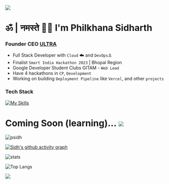 ![](https://capsule-render.vercel.app/api?type=waving&color=gradient&height=100&section=header)
# ॐ | नमस्ते 🙏🏼 I'm Philkhana Sidharth
### Founder CEO [ULTRA](https://ultra.theananta.in/)
- Full Stack Developer with `Cloud` ☁️ and `DevOps`⚓️
- Finalist `Smart India Hackathon 2023` | Bhopal Region
- Google Developer Student Clubs GITAM - `Web Lead`
- Have 4 hackathons in `CP`, `Development`
- Working on building `Deployment Pipeline` like `Vercel`, and other `projects`
### Tech Stack
[![My Skills](https://skillicons.dev/icons?i=nextjs,react,aws,prisma,postgres,mongodb,vite,express,workers,terraform,nodejs,docker,redis,grafana,prometheus,tailwind,postman,figma,firebase,supabase,sqlite,flask,cloudflare,java,py,ts,js,c,cpp,rust&perline=8)](https://skillicons.dev)  
# Coming Soon (learning)... <img src="https://skillicons.dev/icons?i=angular,kubernetes,go" />

<p align="left"> <img src="https://komarev.com/ghpvc/?username=psidh&label=Profile%20views&color=000000&style=flat" alt="psidh" /> </p>

[![Sidh's github activity graph](https://github-readme-activity-graph.vercel.app/graph?username=psidh&theme=github-compact)](https://github.com/psidh/github-readme-activity-graph)

![stats](https://github-readme-stats.vercel.app/api?username=psidh&show_icons=true&theme=dark)

![Top Langs](https://github-readme-stats.vercel.app/api/top-langs/?username=psidh&langs_count=8&theme=dark) 

![](https://capsule-render.vercel.app/api?type=waving&color=gradient&height=100&section=footer)
